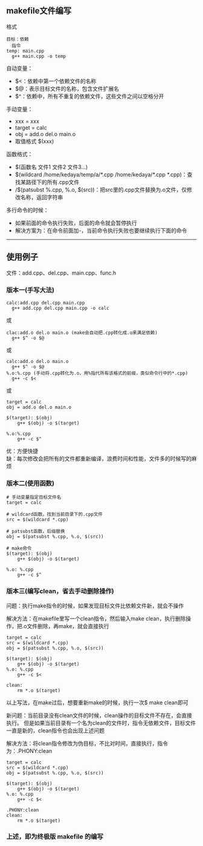## makefile文件编写

格式

    目标：依赖
      指令
    temp: main.cpp
      g++ main.cpp -o temp

自动变量：    
* $<：依赖中第一个依赖文件的名称
* $@：表示目标文件的名称，包含文件扩展名
* $^：依赖中，所有不重复的依赖文件，这些文件之间以空格分开

手动变量：
* xxx = xxx
* target = calc
* obj = add.o del.o main.o
* 取值格式 $(xxx)

函数格式：
* $(函数名 文件1 文件2 文件3...)
* $(wildcard /home/kedaya/temp/a/\*.cpp  /home/kedaya/\*.cpp  \*.cpp)：查找某路径下的所有.cpp文件
* /$(patsubst %.cpp, %.o, $(src))：把src里的.cpp文件替换为.o文件，仅修改名称，返回字符串

多行命令的时候：
* 如果前面的命令执行失败，后面的命令就会暂停执行
* 解决方案为：在命令前面加-，当前命令执行失败也要继续执行下面的命令

----
## 使用例子

文件：add.cpp、del.cpp、main.cpp、func.h

### 版本一(手写大法)

    calc:add.cpp del.cpp main.cpp    
      g++ add.cpp del.cpp main.cpp -o calc

或

    clac:add.o del.o main.o (make会自动把.cpp转化成.o来满足依赖)
      g++ $^ -o $@

或

    calc:add.o del.o main.o
      g++ $^ -o $@
    %.o:%.cpp (手动将.cpp转化为.o，用%指代所有该格式的前缀，类似命令行中的*.cpp)
      g++ -c $<

或

    target = calc
    obj = add.o del.o main.o
  
    $(target): $(obj)
        g++ $(obj) -o $(target)
   
    %.o:%.cpp
        g++ -c $^        

优：方便快捷    
缺：每次修改会把所有的文件都重新编译，浪费时间和性能，文件多的时候写的麻烦

### 版本二(使用函数)

    # 手动变量指定目标文件名
    target = calc
    
    # wildcard函数，找到当前目录下的.cpp文件
    src = $(wildcard *.cpp)
    
    # patsubst函数，后缀替换
    obj = $(patsubst %.cpp, %.o, $(src))
    
    # make命令                                                                  
    $(target): $(obj)
        g++ $(obj) -o $(target)
    
    %.o: %.cpp
        g++ -c $^

    
### 版本三(编写clean，省去手动删除操作)

问题：执行make指令的时候，如果发现目标文件比依赖文件新，就会不操作

解决方法：在makefile里写一个clean指令，然后输入make clean，执行删除操作，把.o文件删除，再make，就会直接执行

    target = calc
    src = $(wildcard *.cpp)
    obj = $(patsubst %.cpp, %.o, $(src))

    $(target): $(obj)
        g++ $(obj) -o $(target)
    %.o: %.cpp
        g++ -c $<

    clean:
        rm *.o $(target)

以上写法，在make过后，想要重新make的时候，执行一次$ make clean即可

新问题：当前目录没有clean文件的时候，clean操作的目标文件不存在，会直接执行。
但是如果当前目录有一个名为clean的文件时，指令无依赖文件，目标文件一直是新的，clean指令也会出现上述问题

解决方法：将clean指令修改为伪目标，不比对时间，直接执行，指令为：.PHONY:clean

    target = calc
    src = $(wildcard *.cpp)
    obj = $(patsubst %.cpp, %.o, $(src))

    $(target): $(obj)
        g++ $(obj) -o $(target)
    %.o: %.cpp
        g++ -c $<

    .PHONY:clean
    clean:
        rm *.o $(target)    

### 上述，即为终极版 makefile 的编写

    
